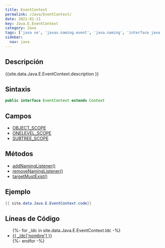 ```yaml
---
title: EventContext
permalink: /Java/EventContext/
date: 2021-01-11
key: Java.E.EventContext
category: Java
tags: ['java se', 'javax.naming.event', 'java.naming', 'interface java', 'Java 1.3']
sidebar: 
  nav: java
---
```


## Descripción
{{site.data.Java.E.EventContext.description }}

## Sintaxis
~~~java
public interface EventContext extends Context
~~~

## Campos
* [OBJECT_SCOPE](/Java/EventContext/OBJECT_SCOPE/)
* [ONELEVEL_SCOPE](/Java/EventContext/ONELEVEL_SCOPE/)
* [SUBTREE_SCOPE](/Java/EventContext/SUBTREE_SCOPE/)

## Métodos
* [addNamingListener()](/Java/EventContext/addNamingListener/)
* [removeNamingListener()](/Java/EventContext/removeNamingListener/)
* [targetMustExist()](/Java/EventContext/targetMustExist/)

## Ejemplo
~~~java
{{ site.data.Java.E.EventContext.code}}
~~~

## Líneas de Código
<ul>
{%- for _ldc in site.data.Java.E.EventContext.ldc -%}
   <li>
       <a href="{{_ldc['url'] }}">{{ _ldc['nombre'] }}</a>
   </li>
{%- endfor -%}
</ul>
